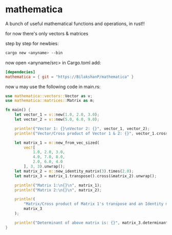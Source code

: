 # mathematica

A bunch of useful mathematical functions and operations, in rust!!

for now there's only vectors & matrices

step by step for newbies:

```bash
cargo new <anyname> --bin
```

now open <anyname/src>
in Cargo.toml add:

```toml
[dependecies]
mathematica = { git = "https://BilakshanP/mathematica" }
```

now u may use the following code in main.rs:

```rust
use mathematica::vectors::Vector as v;
use mathematica::matrices::Matrix as m;

fn main() {
    let vector_1 = v::new(1.0, 2.0, 3.0);
    let vector_2 = v::new(5.0, 6.0, 9.0);

    println!("Vector 1: {}\nVector 2: {}", vector_1, vector_2);
    println!("Vector/Cross product of Vector 1 & 2: {}", vector_1.cross(&vector_2));

    let matrix_1 = m::new_from_vec_sized(
        vec![
            1.0, 2.0, 3.0,
            4.0, 7.0, 8.0,
            2.0, 6.0, 4.0
        ], 3, 3).unwrap();
    let matrix_2 = m::new_identity_matrix(3).times(2.0);
    let matrix_3 = matrix_1.transpose().cross(&matrix_2).unwrap();

    println!("Matrix 1:\n{}\n", matrix_1);
    println!("Matrix 2:\n{}\n", matrix_2);

    println!(
        "Matrix/Cross product of Matrix 1's transpose and an Identity matrix of same size times 2:\n{}\n",
        matrix_3
    );

    println!("Determinant of above matrix is: {}", matrix_3.determinant());
}
```
